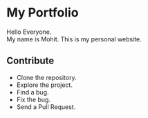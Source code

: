 # My Portfolio

Hello Everyone. <br>
My name is Mohit. This is my personal website.

## Contribute

* Clone the repository.
* Explore the project.
* Find a bug.
* Fix the bug.
* Send a Pull Request.
